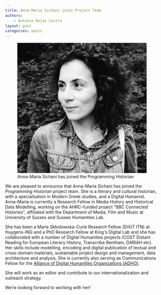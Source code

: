 ```yaml
---
title: Anna-Maria Sichani joins Project Team
authors:
    - Antonio Rojas Castro
layout: post
categories: posts
---
```


<p><figure><img src="/avatars/anna-maria-sichani.png" alt=""/><figcaption>
    Anna-Maria Sichani has joined the Programming Historian</figcaption></figure></p>

We are pleased to announce that Anna-Maria Sichani has joined the *Programming Historian* project team. She is a literary and cultural historian, with a specialisation in Modern Greek studies, and a Digital Humanist. Anna-Maria is currently a Research Fellow in Media History and Historical Data Modelling, working on the AHRC-funded project "BBC Connected Histories", affiliated with the Department of Media, Film and Music at University of Sussex and Sussex Humanities Lab.

She has been a Marie Skłodowska-Curie Research Fellow (DiXiT ITN) at Huygens-ING and a PhD Research Fellow at King's Digital Lab and she has collaborated with a number of Digital Humanities projects (COST Distant Reading for European Literary History, Transcribe Bentham, DARIAH etc). Her skills include modelling, encoding and digital publication of textual and cross-domain materials, sustainable project design and management, data architecture and ​analysis. She is currently also serving as Communications Fellow for the [Alliance of Digital Humanities Organizations (ADHO)](http://adho.org/).

She will work as an editor and contribute to our internationalization and outreach strategy.

We’re looking forward to working with her!
